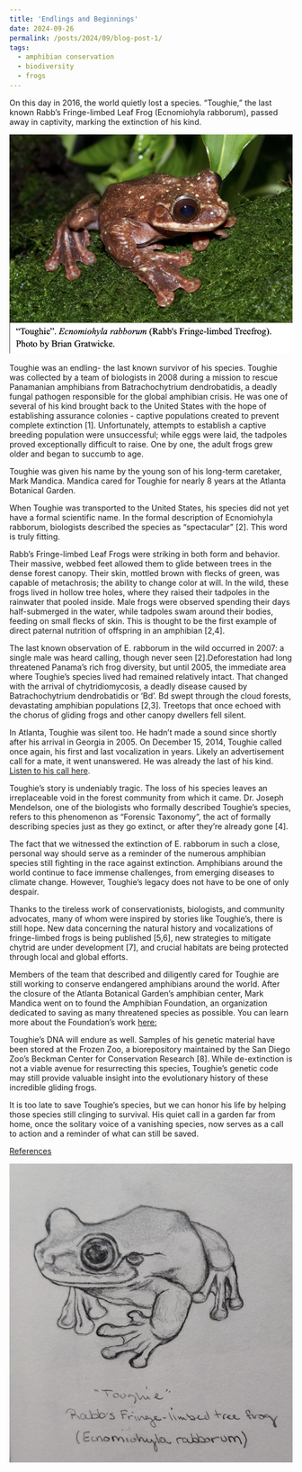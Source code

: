```yaml
---
title: 'Endlings and Beginnings'
date: 2024-09-26
permalink: /posts/2024/09/blog-post-1/
tags:
  - amphibian conservation
  - biodiversity
  - frogs
---
```


On this day in 2016, the world quietly lost a species. “Toughie,” the last known Rabb’s Fringe-limbed Leaf Frog (Ecnomiohyla rabborum), passed away in captivity, marking the extinction of his kind.

![](/images/toughie.png)

Toughie was an endling- the last known survivor of his species. Toughie was collected by a team of biologists in 2008 during a mission to rescue Panamanian amphibians from Batrachochytrium dendrobatidis, a deadly fungal pathogen responsible for the global amphibian crisis. He was one of several of his kind brought back to the United States with the hope of establishing assurance colonies - captive populations created to prevent complete extinction [1]. Unfortunately, attempts to establish a captive breeding population were unsuccessful; while eggs were laid, the tadpoles proved exceptionally difficult to raise. One by one, the adult frogs grew older and began to succumb to age. 

Toughie was given his name by the young son of his long-term caretaker, Mark Mandica. Mandica cared for Toughie for nearly 8 years at the Atlanta Botanical Garden. 

When Toughie was transported to the United States, his species did not yet have a formal scientific name. In the formal description of Ecnomiohyla rabborum, biologists described the species as “spectacular” [2]. This word is truly fitting. 

Rabb’s Fringe-limbed Leaf Frogs were striking in both form and behavior. Their massive, webbed feet allowed them to glide between trees in the dense forest canopy. Their skin, mottled brown with flecks of green, was capable of metachrosis; the ability to change color at will. In the wild, these frogs lived in hollow tree holes, where they raised their tadpoles in the rainwater that pooled inside. Male frogs were observed spending their days half-submerged in the water, while tadpoles swam around their bodies, feeding on small flecks of skin. This is thought to be the first example of direct paternal nutrition of offspring in an amphibian [2,4].

The last known observation of E. rabborum in the wild occurred in 2007: a single male was heard calling, though never seen [2].Deforestation had long threatened Panama’s rich frog diversity, but until 2005, the immediate area where Toughie’s species lived had remained relatively intact. That changed with the arrival of chytridiomycosis, a deadly disease caused by Batrachochytrium dendrobatidis or ‘Bd’. Bd swept through the cloud forests, devastating amphibian populations [2,3]. Treetops that once echoed with the chorus of gliding frogs and other canopy dwellers fell silent.

In Atlanta, Toughie was silent too. He hadn’t made a sound since shortly after his arrival in Georgia in 2005. On December 15, 2014, Toughie called once again, his first and last vocalization in years. Likely an advertisement call for a mate, it went unanswered. He was already the last of his kind.
[Listen to his call here](https://youtu.be/i4eZIkBGMjM?si=nnvgXDPghWOrZ9i6).

Toughie’s story is undeniably tragic. The loss of his species leaves an irreplaceable void in the forest community from which it came. Dr. Joseph Mendelson, one of the biologists who formally described Toughie’s species, refers to this phenomenon as “Forensic Taxonomy”, the act of formally describing species just as they go extinct, or after they’re already gone [4]. 

The fact that we witnessed the extinction of E. rabborum in such a close, personal way should serve as a reminder of the numerous amphibian species still fighting in the race against extinction. Amphibians around the world continue to face immense challenges, from emerging diseases to climate change. However, Toughie’s legacy does not have to be one of only despair. 

Thanks to the tireless work of conservationists, biologists, and community advocates, many of whom were inspired by stories like Toughie’s, there is still hope. New data concerning the natural history and vocalizations of fringe-limbed frogs is being published [5,6], new strategies to mitigate chytrid are under development [7], and crucial habitats are being protected through local and global efforts.

Members of the team that described and diligently cared for Toughie are still working to conserve endangered amphibians around the world. After the closure of the Atlanta Botanical Garden’s amphibian center, Mark Mandica went on to found the Amphibian Foundation, an organization dedicated to saving as many threatened species as possible. You can learn more about the Foundation’s work [here:](https://www.amphibianfoundation.org/)  

Toughie’s DNA will endure as well. Samples of his genetic material have been stored at the Frozen Zoo, a biorepository maintained by the San Diego Zoo’s Beckman Center for Conservation Research [8]. While de-extinction is not a viable avenue for resurrecting this species, Toughie’s genetic code may still provide valuable insight into the evolutionary history of these incredible gliding frogs.

It is too late to save Toughie’s species, but we can honor his life by helping those species still clinging to survival. His quiet call in a garden far from home, once the solitary voice of a vanishing species, now serves as a call to action and a reminder of what can still be saved.

[References](/files/toughie_refs.pdf)

![](/images/toughie_drawing.jpg)
